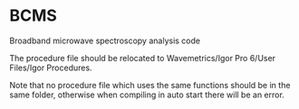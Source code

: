 # BCMS
Broadband microwave spectroscopy analysis code 

The procedure file should be relocated to Wavemetrics/Igor Pro 6/User Files/Igor Procedures. 

Note that no procedure file which uses the same functions should be in the same folder, otherwise when compiling in auto start there will be an error. 
